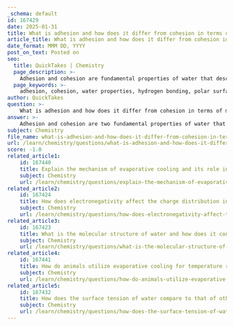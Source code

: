 ```yaml
---
_schema: default
id: 167429
date: 2025-01-31
title: What is adhesion and how does it differ from cohesion in terms of mechanism?
article_title: What is adhesion and how does it differ from cohesion in terms of mechanism?
date_format: MMM DD, YYYY
post_on_text: Posted on
seo:
  title: QuickTakes | Chemistry
  page_description: >-
    Adhesion and cohesion are fundamental properties of water that describe the attraction between water molecules and other substances versus the attraction between water molecules themselves, highlighting their crucial roles in various biological and physical processes.
  page_keywords: >-
    adhesion, cohesion, water properties, hydrogen bonding, polar surfaces, surface tension, capillary action, biological processes, water transport, xylem vessels
author: QuickTakes
question: >-
    What is adhesion and how does it differ from cohesion in terms of mechanism?
answer: >-
    Adhesion and cohesion are two fundamental properties of water that play crucial roles in various biological and physical processes.\n\n### Adhesion\nAdhesion refers to the attraction between water molecules and other substances. This property is particularly significant when water interacts with polar or charged surfaces. For example, when water comes into contact with the walls of a glass container, the water molecules are attracted to the glass due to the polar nature of both the water and the glass. This attraction causes water to "climb" the sides of the container, leading to phenomena such as the formation of a meniscus, where the surface of the water curves upward at the edges.\n\n### Cohesion\nCohesion, on the other hand, is the attraction between water molecules themselves. This property arises from hydrogen bonding, which allows water molecules to stick together. Cohesion is responsible for water's high surface tension, enabling it to form droplets and maintain a continuous column of water. This is particularly important in biological systems, such as in the transport of water through plants, where cohesive forces help pull water upward through the xylem vessels.\n\n### Mechanism Differences\nThe key difference between adhesion and cohesion lies in the nature of the attraction:\n- **Adhesion** involves the attraction between different substances (e.g., water and glass), which facilitates interactions with surfaces and aids in processes like capillary action.\n- **Cohesion** involves the attraction between like molecules (e.g., water and water), which maintains the integrity of the water column and contributes to surface tension.\n\n### Summary\nIn summary, while both adhesion and cohesion are essential for the behavior of water, they operate through different mechanisms. Adhesion allows water to interact with and adhere to other materials, while cohesion keeps water molecules bonded to each other. Together, these properties enable critical processes such as capillary action, which is vital for water transport in plants and other biological systems.
subject: Chemistry
file_name: what-is-adhesion-and-how-does-it-differ-from-cohesion-in-terms-of-mechanism.md
url: /learn/chemistry/questions/what-is-adhesion-and-how-does-it-differ-from-cohesion-in-terms-of-mechanism
score: -1.0
related_article1:
    id: 167440
    title: Explain the mechanism of evaporative cooling and its role in heat removal.
    subject: Chemistry
    url: /learn/chemistry/questions/explain-the-mechanism-of-evaporative-cooling-and-its-role-in-heat-removal
related_article2:
    id: 167424
    title: How does electronegativity affect the charge distribution in a water molecule?
    subject: Chemistry
    url: /learn/chemistry/questions/how-does-electronegativity-affect-the-charge-distribution-in-a-water-molecule
related_article3:
    id: 167423
    title: What is the molecular structure of water and how does it contribute to its polarity?
    subject: Chemistry
    url: /learn/chemistry/questions/what-is-the-molecular-structure-of-water-and-how-does-it-contribute-to-its-polarity
related_article4:
    id: 167441
    title: How do animals utilize evaporative cooling for temperature regulation?
    subject: Chemistry
    url: /learn/chemistry/questions/how-do-animals-utilize-evaporative-cooling-for-temperature-regulation
related_article5:
    id: 167432
    title: How does the surface tension of water compare to that of other liquids?
    subject: Chemistry
    url: /learn/chemistry/questions/how-does-the-surface-tension-of-water-compare-to-that-of-other-liquids
---
```


&nbsp;